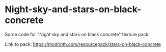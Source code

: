 # Night-sky-and-stars-on-black-concrete
Sorce code for "Night sky and stars on black concrete" texture pack

Link to pack: https://modrinth.com/resourcepack/stars-on-black-concrete
